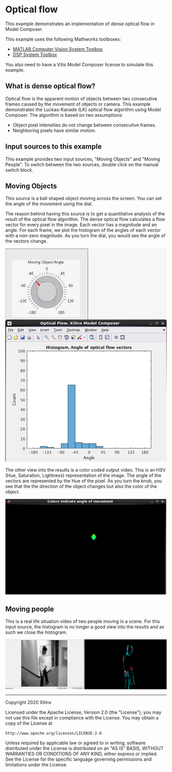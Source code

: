 # Optical flow
This example demonstrates an implementation of dense optical flow in Model Composer.

This example uses the following Mathworks toolboxes:  
* [MATLAB Computer Vision System Toolbox](https://www.mathworks.com/products/computer-vision.html)  
* [DSP System Toolbox](https://www.mathworks.com/products/dsp-system.html)

You also need to have a Vitis Model Composer license to simulate this example.

## What is dense optical flow?

Optical flow is the apparent motion of objects between two consecutive frames caused by the movement of objects or camera. This example demonstrates the Luckas-Kanade (LK) optical flow algorithm using Model Composer. The algorithm is based on two assumptions:

* Object pixel intensities do not change between consecutive frames.
* Neighboring pixels have similar motion.

## Input sources to this example

This example provides two input sources, "Moving Objects" and "Moving People". To switch between the two sources, double click on the manual switch block.

## Moving Objects

This source is a ball shaped object moving across the screen. You can set the angle of the movement using the dial.

The reason behind having this source is to get a quantitative analysis of the result of the optical flow algorithm. The dense optical flow calculates a flow vector for every pixel in the image. Each vector has a magnitude and an angle. For each frame, we plot the histogram of the angles of each vector with a non-zero magnitude. As you turn the dial, you would see the angle of the vectors change.

![](Images/histo_45.png)

The other view into the results is a color coded output video. This is an HSV (Hue, Saturation, Lightness) representation of the image. The angle of the vectors are represented by the Hue of the pixel. As you turn the knob, you see that the the direction of the object changes but also the color of the object.

![](Images/color_coded.png)

## Moving people

This is a real life situation video of two people moving in a scene. For this input source, the histogram is no longer a good view into the results and as such we close the histogram.

![](Images/moving_people.png)


------------
Copyright 2020 Xilinx

Licensed under the Apache License, Version 2.0 (the "License");
you may not use this file except in compliance with the License.
You may obtain a copy of the License at

    http://www.apache.org/licenses/LICENSE-2.0

Unless required by applicable law or agreed to in writing, software
distributed under the License is distributed on an "AS IS" BASIS,
WITHOUT WARRANTIES OR CONDITIONS OF ANY KIND, either express or implied.
See the License for the specific language governing permissions and
limitations under the License.
